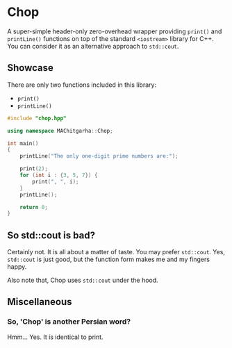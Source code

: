 # Chop

A super-simple header-only zero-overhead wrapper providing `print()` and `printLine()` functions on top of the standard `<iostream>` library for C++. You can consider it as an alternative approach to `std::cout`.

## Showcase

There are only two functions included in this library:
-   `print()`
-   `printLine()`

```cpp
#include "chop.hpp"

using namespace MAChitgarha::Chop;

int main()
{
    printLine("The only one-digit prime numbers are:");

    print(2);
    for (int i : {3, 5, 7}) {
        print(", ", i);
    }
    printLine();

    return 0;
}
```

## So std::cout is bad?

Certainly not. It is all about a matter of taste. You may prefer `std::cout`. Yes, `std::cout` is just good, but the function form makes me and my fingers happy.

Also note that, Chop uses `std::cout` under the hood.

## Miscellaneous

### So, 'Chop' is another Persian word?

Hmm... Yes. It is identical to print.
